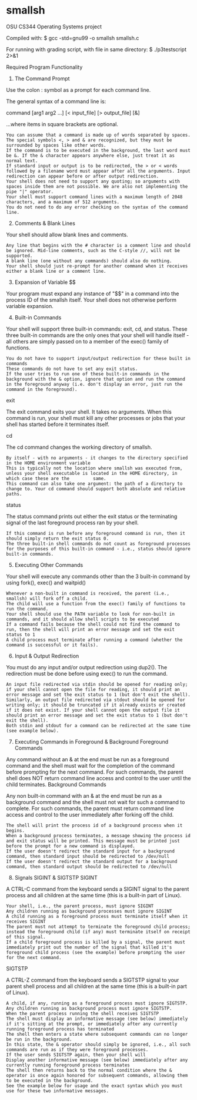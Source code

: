 # smallsh
OSU CS344 Operating Systems project

Compiled with: $ gcc -std=gnu99 -o smallsh smallsh.c

For running with grading script, with file in same directory: $ ./p3testscript 2>&1

Required Program Functionality
1. The Command Prompt

Use the colon : symbol as a prompt for each command line. 

The general syntax of a command line is:

command [arg1 arg2 ...] [< input_file] [> output_file] [&]

…where items in square brackets are optional.

    You can assume that a command is made up of words separated by spaces.
    The special symbols <, > and & are recognized, but they must be surrounded by spaces like other words.
    If the command is to be executed in the background, the last word must be &. If the & character appears anywhere else, just treat it as normal text.
    If standard input or output is to be redirected, the > or < words followed by a filename word must appear after all the arguments. Input redirection can appear before or after output redirection.
    Your shell does not need to support any quoting; so arguments with spaces inside them are not possible. We are also not implementing the pipe "|" operator.
    Your shell must support command lines with a maximum length of 2048 characters, and a maximum of 512 arguments.
    You do not need to do any error checking on the syntax of the command line.

2. Comments & Blank Lines

Your shell should allow blank lines and comments.

    Any line that begins with the # character is a comment line and should be ignored. Mid-line comments, such as the C-style //, will not be supported.
    A blank line (one without any commands) should also do nothing.
    Your shell should just re-prompt for another command when it receives either a blank line or a comment line.

3. Expansion of Variable $$

Your program must expand any instance of "$$" in a command into the process ID of the smallsh itself. Your shell does not otherwise perform variable expansion. 

4. Built-in Commands

Your shell will support three built-in commands: exit, cd, and status. These three built-in commands are the only ones that your shell will handle itself - all others are simply passed on to a member of the exec() family of functions.

    You do not have to support input/output redirection for these built in commands
    These commands do not have to set any exit status.
    If the user tries to run one of these built-in commands in the background with the & option, ignore that option and run the command in the foreground anyway (i.e. don't display an error, just run the command in the foreground).

exit

The exit command exits your shell. It takes no arguments. When this command is run, your shell must kill any other processes or jobs that your shell has started before it terminates itself.

cd

The cd command changes the working directory of smallsh.

    By itself - with no arguments - it changes to the directory specified in the HOME environment variable
    This is typically not the location where smallsh was executed from, unless your shell executable is located in the HOME directory, in which case these are the         same.
    This command can also take one argument: the path of a directory to change to. Your cd command should support both absolute and relative paths.

status

The status command prints out either the exit status or the terminating signal of the last foreground process ran by your shell.

    If this command is run before any foreground command is run, then it should simply return the exit status 0.
    The three built-in shell commands do not count as foreground processes for the purposes of this built-in command - i.e., status should ignore built-in commands.

5. Executing Other Commands

Your shell will execute any commands other than the 3 built-in command by using fork(), exec() and waitpid()

    Whenever a non-built in command is received, the parent (i.e., smallsh) will fork off a child.
    The child will use a function from the exec() family of functions to run the command.
    Your shell should use the PATH variable to look for non-built in commands, and it should allow shell scripts to be executed
    If a command fails because the shell could not find the command to run, then the shell will print an error message and set the exit status to 1
    A child process must terminate after running a command (whether the command is successful or it fails).

6. Input & Output Redirection

You must do any input and/or output redirection using dup2(). The redirection must be done before using exec() to run the command.

    An input file redirected via stdin should be opened for reading only; if your shell cannot open the file for reading, it should print an error message and set the exit status to 1 (but don't exit the shell).
    Similarly, an output file redirected via stdout should be opened for writing only; it should be truncated if it already exists or created if it does not exist. If your shell cannot open the output file it should print an error message and set the exit status to 1 (but don't exit the shell).
    Both stdin and stdout for a command can be redirected at the same time (see example below).

7. Executing Commands in Foreground & Background
Foreground Commands

Any command without an & at the end must be run as a foreground command and the shell must wait for the completion of the command before prompting for the next command. For such commands, the parent shell does NOT return command line access and control to the user until the child terminates.
Background Commands

Any non built-in command with an & at the end must be run as a background command and the shell must not wait for such a command to complete. For such commands, the parent must return command line access and control to the user immediately after forking off the child.

    The shell will print the process id of a background process when it begins.
    When a background process terminates, a message showing the process id and exit status will be printed. This message must be printed just before the prompt for a new command is displayed.
    If the user doesn't redirect the standard input for a background command, then standard input should be redirected to /dev/null
    If the user doesn't redirect the standard output for a background command, then standard output should be redirected to /dev/null

8. Signals SIGINT & SIGTSTP
SIGINT

A CTRL-C command from the keyboard sends a SIGINT signal to the parent process and all children at the same time (this is a built-in part of Linux).

    Your shell, i.e., the parent process, must ignore SIGINT
    Any children running as background processes must ignore SIGINT
    A child running as a foreground process must terminate itself when it receives SIGINT
    The parent must not attempt to terminate the foreground child process; instead the foreground child (if any) must terminate itself on receipt of this signal.
    If a child foreground process is killed by a signal, the parent must immediately print out the number of the signal that killed it's foreground child process (see the example) before prompting the user for the next command.

SIGTSTP

A CTRL-Z command from the keyboard sends a SIGTSTP signal to your parent shell process and all children at the same time (this is a built-in part of Linux).

    A child, if any, running as a foreground process must ignore SIGTSTP.
    Any children running as background process must ignore SIGTSTP.
    When the parent process running the shell receives SIGTSTP
    The shell must display an informative message (see below) immediately if it's sitting at the prompt, or immediately after any currently running foreground process has terminated
    The shell then enters a state where subsequent commands can no longer be run in the background.
    In this state, the & operator should simply be ignored, i.e., all such commands are run as if they were foreground processes.
    If the user sends SIGTSTP again, then your shell will
    Display another informative message (see below) immediately after any currently running foreground process terminates
    The shell then returns back to the normal condition where the & operator is once again honored for subsequent commands, allowing them to be executed in the background.
    See the example below for usage and the exact syntax which you must use for these two informative messages.

